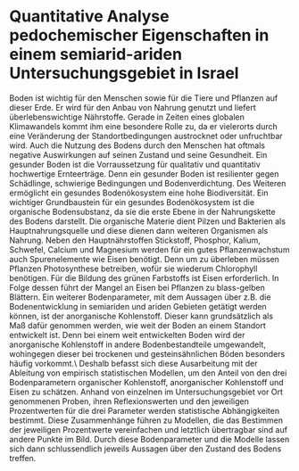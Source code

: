 # Quantitative Analyse pedochemischer Eigenschaften in einem semiarid-ariden Untersuchungsgebiet in Israel
Boden ist wichtig für den Menschen sowie für die Tiere und Pflanzen auf dieser Erde. Er wird für den Anbau von Nahrung genutzt und liefert überlebenswichtige Nährstoffe. Gerade in Zeiten eines globalen Klimawandels kommt ihm eine besondere Rolle zu, da er vielerorts durch eine Veränderung der Standortbedingungen austrocknet oder unfruchtbar wird. Auch die Nutzung des Bodens durch den Menschen hat oftmals negative Auswirkungen auf seinen Zustand und seine Gesundheit.
Ein gesunder Boden ist die Vorraussetzung für qualitativ und quantitativ hochwertige Ernteerträge. Denn ein gesunder Boden ist resilienter gegen Schädlinge, schwierige Bedingungen und Bodenverdichtung. Des Weiteren ermöglicht ein gesundes Bodenökosystem eine hohe Biodiversität. Ein wichtiger Grundbaustein für ein gesundes Bodenökosystem ist die organische Bodensubstanz, da sie die erste Ebene in der Nahrungskette des Bodens darstellt. Die organische Materie dient Pilzen und Bakterien als Hauptnahrungsquelle und diese dienen dann weiteren Organismen als Nahrung.
Neben den Hauptnährstoffen Stickstoff, Phosphor, Kalium, Schwefel, Calcium und Magnesium werden für ein gutes Pflanzenwachstum auch Spurenelemente wie Eisen benötigt. Denn um zu überleben müssen Pflanzen Photosynthese betreiben, wofür sie wiederum Chlorophyll benötigen. Für die Bildung des grünen Farbstoffs ist Eisen erforderlich. In Folge dessen führt der Mangel an Eisen bei Pflanzen zu blass-gelben Blättern.
Ein weiterer Bodenparameter, mit dem Aussagen über z.B. die Bodenentwicklung in semiariden und ariden Gebieten getätigt werden können, ist der anorganische Kohlenstoff. Dieser kann grundsätzlich als Maß dafür genommen werden, wie weit der Boden an einem Standort entwickelt ist. Denn bei einem weit entwickelten Boden wird der anorganische Kohlenstoff in andere Bodenbestandteile umgewandelt, wohingegen dieser bei trockenen und gesteinsähnlichen Böden besonders häufig vorkommt.\\
Deshalb befasst sich diese Ausarbeitung mit der Ableitung von empirisch statistischen Modellen, um den Anteil von den drei Bodenparametern organischer Kohlenstoff, anorganischer Kohlenstoff und Eisen zu schätzen. Anhand von einzelnen im Untersuchungsgebiet vor Ort genommenen Proben, ihren Reflexionswerten und den jeweiligen Prozentwerten für die drei Parameter werden statistische Abhängigkeiten bestimmt. Diese Zusammenhänge führen zu Modellen, die das Bestimmen der jeweiligen Prozentwerte vereinfachen und letztlich übertragbar sind auf andere Punkte im Bild. Durch diese Bodenparameter und die Modelle lassen sich dann schlussendlich jeweils Aussagen über den Zustand des Bodens treffen.
